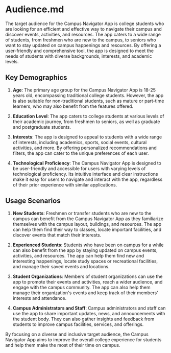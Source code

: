 ﻿# Audience.md

The target audience for the Campus Navigator App is college students who are looking for an efficient and effective way to navigate their campus and discover events, activities, and resources. The app caters to a wide range of students, from freshmen who are new to the campus, to seniors who want to stay updated on campus happenings and resources. By offering a user-friendly and comprehensive tool, the app is designed to meet the needs of students with diverse backgrounds, interests, and academic levels.

## Key Demographics

1.  **Age**: The primary age group for the Campus Navigator App is 18-25 years old, encompassing traditional college students. However, the app is also suitable for non-traditional students, such as mature or part-time learners, who may also benefit from the features offered.
    
2.  **Education Level**: The app caters to college students at various levels of their academic journey, from freshmen to seniors, as well as graduate and postgraduate students.
    
3.  **Interests**: The app is designed to appeal to students with a wide range of interests, including academics, sports, social events, cultural activities, and more. By offering personalized recommendations and filters, the app can cater to the unique preferences of each user.
    
4.  **Technological Proficiency**: The Campus Navigator App is designed to be user-friendly and accessible for users with varying levels of technological proficiency. Its intuitive interface and clear instructions make it easy for users to navigate and interact with the app, regardless of their prior experience with similar applications.
    

## Usage Scenarios

1.  **New Students**: Freshmen or transfer students who are new to the campus can benefit from the Campus Navigator App as they familiarize themselves with the campus layout, buildings, and resources. The app can help them find their way to classes, locate important facilities, and discover events that match their interests.
    
2.  **Experienced Students**: Students who have been on campus for a while can also benefit from the app by staying updated on campus events, activities, and resources. The app can help them find new and interesting happenings, locate study spaces or recreational facilities, and manage their saved events and locations.
    
3.  **Student Organizations**: Members of student organizations can use the app to promote their events and activities, reach a wider audience, and engage with the campus community. The app can also help them manage their organization's events and keep track of their members' interests and attendance.
    
4.  **Campus Administrators and Staff**: Campus administrators and staff can use the app to share important updates, news, and announcements with the student body. They can also gather insights and feedback from students to improve campus facilities, services, and offerings.
    

By focusing on a diverse and inclusive target audience, the Campus Navigator App aims to improve the overall college experience for students and help them make the most of their time on campus.
